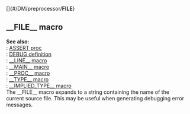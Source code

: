 []{#/DM/preprocessor/__FILE__}    
## \_\_FILE\_\_ macro    
**See also:**    
:   [ASSERT proc](/ref/proc/ASSERT.md)    
:   [DEBUG definition](/ref/DM/preprocessor/define/DEBUG.md)    
:   [\_\_LINE\_\_ macro](/ref/DM/preprocessor/__LINE__.md)    
:   [\_\_MAIN\_\_ macro](/ref/DM/preprocessor/__MAIN__.md)    
:   [\_\_PROC\_\_ macro](/ref/DM/preprocessor/__PROC__.md)    
:   [\_\_TYPE\_\_ macro](/ref/DM/preprocessor/__TYPE__.md)    
:   [\_\_IMPLIED_TYPE\_\_ macro](/ref/DM/preprocessor/__IMPLIED_TYPE__.md)    
The \_\_FILE\_\_ macro expands to a string containing the name of the    
current source file. This may be useful when generating debugging error    
messages.  